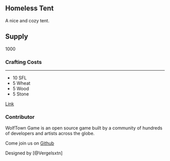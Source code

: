 ## Homeless Tent

A nice and cozy tent.

## Supply

1000

### Crafting Costs

---

- 10 SFL
- 5 Wheat
- 5 Wood
- 5 Stone

[Link](https://docs.sunflower-land.com/crafting-guide)

### Contributor

WolfTown Game is an open source game built by a community of hundreds of developers and artists across the globe.

Come join us on [Github](https://github.com/sunflower-land/sunflower-land)

Designed by [@Vergelsxtn]
